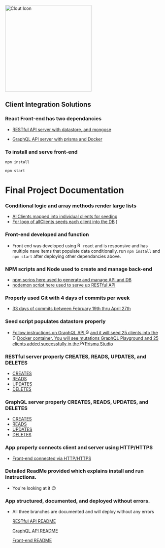 <img src="https://raw.githubusercontent.com/krymarie/Final-FullStack-FrontEnd/master/src/components/Logo/cloutLogo.png" width="280" alt="Clout Icon">

## Client Integration Solutions

### React Front-end has two dependancies

- [RESTful API server with datastore, and mongose](https://github.com/krymarie/Final-FullStack-API)

- [GraphQL API server with prisma and Docker](https://github.com/krymarie/GraphQL-API-Node-Server)

### To install and serve front-end

```
npm install
```

```
npm start
```

# Final Project Documentation

### Conditional logic and array methods render large lists

- [AllClients mapped into individual clients for seeding](https://github.com/krymarie/GraphQL-API-Node-Server/blob/master/prisma/seed.js#L11)
- [For loop of allClients seeds each client into the DB](https://github.com/krymarie/GraphQL-API-Node-Server/blob/master/prisma/seed.js#L26)
  )

### Front-end developed and function

- Front end was developed using <img src="https://rawgit.com/gorangajic/react-icons/master/react-icons.svg" width="15" alt="React Icon"> react and is responsive and has multiple nave items that populate data conditionally. run `npm install` and `npm start` after deploying other dependancies above.

### NPM scripts and Node used to create and manage back-end

- [npm scrips here used to generate and manage API and DB](https://github.com/krymarie/GraphQL-API-Node-Server/blob/master/package.json#L11)
- [nodemon script here used to serve up RESTful API](https://github.com/krymarie/Final-FullStack-API/blob/master/package.json#L8)

### Properly used Git with 4 days of commits per week

- [33 days of commits between February 19th thru April 27th](https://github.com/krymarie)

### Seed script populates datastore properly

- [Follow instructions on GraphQL API <img src="https://encrypted-tbn0.gstatic.com/images?q=tbn:ANd9GcRvM8_0u5jqs7UY57Q-QgKtr6DCwIpXBLg1OvH2TFdghpyYqhdH&s" width="15" alt="GraphQL Icon">and it will seed 25 clients into the <img src="https://cdn3.iconfinder.com/data/icons/social-media-2169" width="15" alt="Docker Icon">Docker container. You will see mutations GraphQL Playground and 25 clients added successfully in the <img src="https://seeklogo.com/images/P/prisma-logo-3805665B69-seeklogo.com.png" width="15" alt="Prisma Icon">Prisma Studio](https://github.com/krymarie/GraphQL-API-Node-Server)

### RESTful server properly CREATES, READS, UPDATES, and DELETES

- [CREATES](https://github.com/krymarie/Final-FullStack-API/blob/master/controllers/feed.js#L19)
- [READS](https://github.com/krymarie/Final-FullStack-API/blob/master/controllers/feed.js#L1)
- [UPDATES]()
- [DELETES]()

### GraphQL server properly CREATES, READS, UPDATES, and DELETES

- [CREATES]()
- [READS]()
- [UPDATES]()
- [DELETES]()

### App properly connects client and server using HTTP/HTTPS

- [Front-end connected via HTTP/HTTPS]()

### Detailed ReadMe provided which explains install and run instructions.

- You're looking at it :wink:

### App structured, documented, and deployed without errors.

- All three branches are documented and will deploy without any errors

  [RESTful API README](https://github.com/krymarie/Final-FullStack-API/blob/master/README.md)

  [GraphQL API README](https://github.com/krymarie/GraphQL-API-Node-Server/blob/master/README.md)

  [Front-end README](https://github.com/krymarie/Final-FullStack-FrontEnd/blob/master/README.md)
